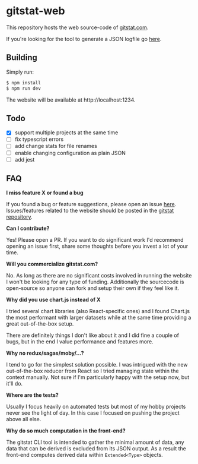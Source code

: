 # gitstat-web

This repository hosts the web source-code of [gitstat.com](https://gitstat.com).

If you're looking for the tool to generate a JSON logfile go [here](https://github.com/nielskrijger/gitstat).

## Building

Simply run:

```sh
$ npm install
$ npm run dev
```

The website will be available at http://localhost:1234.

## Todo

- [x] support multiple projects at the same time
- [ ] fix typescript errors
- [ ] add change stats for file renames
- [ ] enable changing configuration as plain JSON
- [ ] add jest

## FAQ

__I miss feature X or found a bug__

If you found a bug or feature suggestions, please open an issue [here](https://github.com/nielskrijger/gitstat-web/issues). Issues/features related to the website should be posted in the [gitstat repository](https://github.com/nielskrijger/gitstat). 

__Can I contribute?__

Yes! Please open a PR. If you want to do significant work I'd recommend opening an issue first, share some thoughts before you invest a lot of your time.

__Will you commercialize gitstat.com?__

No. As long as there are no significant costs involved in running the website I won't be looking for any type of funding. Additionally the sourcecode is open-source so anyone can fork and setup their own if they feel like it.

__Why did you use chart.js instead of X__

I tried several chart libraries (also React-specific ones) and I found Chart.js the most performant with larger datasets while at the same time providing a great out-of-the-box setup.

There are definitely things I don't like about it and I did fine a couple of bugs, but in the end I value performance and features more. 

__Why no redux/sagas/moby/...?__

I tend to go for the simplest solution possible. I was intrigued with the new out-of-the-box reducer from React so I tried managing state within the context manually. Not sure if I'm particularly happy with the setup now, but it'll do.

__Where are the tests?__

Usually I focus heavily on automated tests but most of my hobby projects never see the light of day. In this case I focused on pushing the project above all else.

__Why do so much computation in the front-end?__

The gitstat CLI tool is intended to gather the minimal amount of data, any data that can be derived is excluded from its JSON output. As a result the front-end computes derived data within `Extended<Type>` objects.
